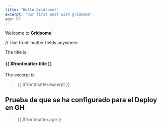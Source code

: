 ```yaml
---
title: "Hello Gridsome!"
excerpt: "Our first post with gridsome"
age: 67
---
```


Welcome to **Gridsome**!

// Use front-matter fields anywhere.

The title is:

#### {{ $frontmatter.title }}

The excerpt is:

> {{ $frontmatter.excerpt }}

## Prueba de que se ha configurado para el Deploy en GH

> {{ $frontmatter.age }}
